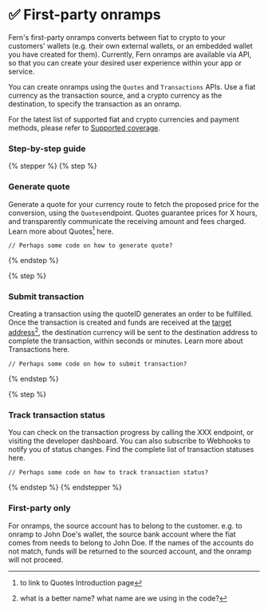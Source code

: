 # ✅ First-party onramps

Fern's first-party onramps converts between fiat to crypto to your customers' wallets (e.g. their own external wallets, or an embedded wallet you have created for them). Currently, Fern onramps are available via API, so that you can create your desired user experience within your app or service.&#x20;

You can create onramps using the `Quotes` and `Transactions` APIs. Use a fiat currency as the transaction source, and a crypto currency as the destination, to specify the transaction as an onramp.&#x20;

For the latest list of supported fiat and crypto currencies and payment methods, please refer to [Supported coverage](../overview/supported-regions-and-currencies.md).

### Step-by-step guide

{% stepper %}
{% step %}
### Generate quote

Generate a quote for your currency route to fetch the proposed price for the conversion, using the `Quotes`endpoint. Quotes guarantee prices for X hours, and transparently communicate the receiving amount and fees charged. Learn more about Quotes[^1] here.&#x20;

```
// Perhaps some code on how to generate quote?
```
{% endstep %}

{% step %}
### Submit transaction

Creating a transaction using the quoteID generates an order to be fulfilled. Once the transaction is created and funds are received at the [target address](#user-content-fn-2)[^2], the destination currency will be sent to the destination address to complete the transaction, within seconds or minutes. Learn more about Transactions here.&#x20;

```
// Perhaps some code on how to submit transaction?
```
{% endstep %}

{% step %}
### Track transaction status

&#x20;You can check on the transaction progress by calling the XXX endpoint, or visiting the developer dashboard. You can also subscribe to Webhooks to notify you of status changes. Find the complete list of transaction statuses here.&#x20;

```
// Perhaps some code on how to track transaction status?
```
{% endstep %}
{% endstepper %}

### First-party only

For onramps, the source account has to belong to the customer. e.g. to onramp to John Doe's wallet, the source bank account where the fiat comes from needs to belong to John Doe. If the names of the accounts do not match, funds will be returned to the sourced account, and the onramp will not proceed.&#x20;

[^1]: to link to Quotes Introduction page

[^2]: what is a better name? what name are we using in the code?

